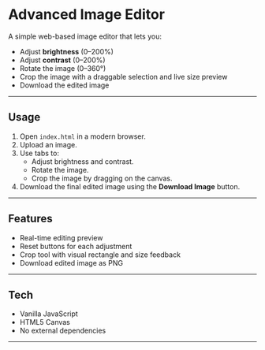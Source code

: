 # Advanced Image Editor

A simple web-based image editor that lets you:

- Adjust **brightness** (0–200%)
- Adjust **contrast** (0–200%)
- Rotate the image (0–360°)
- Crop the image with a draggable selection and live size preview
- Download the edited image

---

## Usage

1. Open `index.html` in a modern browser.
2. Upload an image.
3. Use tabs to:
   - Adjust brightness and contrast.
   - Rotate the image.
   - Crop the image by dragging on the canvas.
4. Download the final edited image using the **Download Image** button.

---

## Features

- Real-time editing preview
- Reset buttons for each adjustment
- Crop tool with visual rectangle and size feedback
- Download edited image as PNG

---

## Tech

- Vanilla JavaScript
- HTML5 Canvas
- No external dependencies

---

